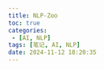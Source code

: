 ```yaml
---
title: NLP-Zoo
toc: true
categories:
 - [AI, NLP]
tags: [笔记, AI, NLP]
date: 2024-11-12 18:20:35
---
```


<!-- more -->
